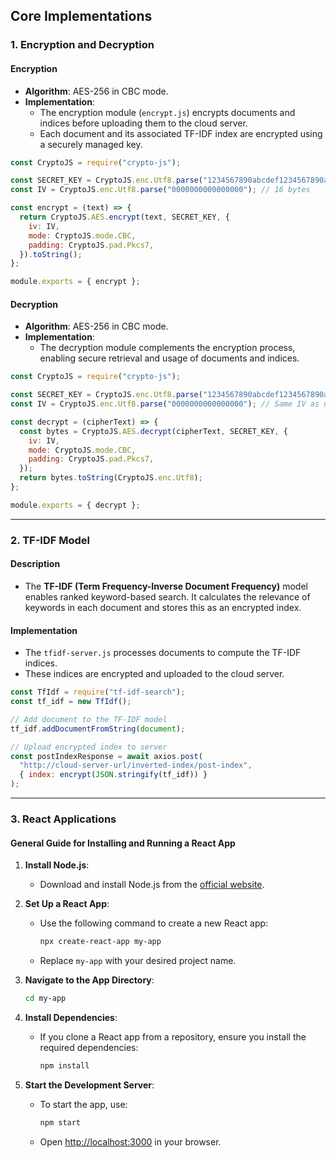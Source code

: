  ## Core Implementations

### 1. Encryption and Decryption

#### Encryption
- **Algorithm**: AES-256 in CBC mode.
- **Implementation**:
  - The encryption module (`encrypt.js`) encrypts documents and indices before uploading them to the cloud server.
  - Each document and its associated TF-IDF index are encrypted using a securely managed key.

```javascript name=encrypt.js
const CryptoJS = require("crypto-js");

const SECRET_KEY = CryptoJS.enc.Utf8.parse("1234567890abcdef1234567890abcdef"); // 32 bytes
const IV = CryptoJS.enc.Utf8.parse("0000000000000000"); // 16 bytes

const encrypt = (text) => {
  return CryptoJS.AES.encrypt(text, SECRET_KEY, {
    iv: IV,
    mode: CryptoJS.mode.CBC,
    padding: CryptoJS.pad.Pkcs7,
  }).toString();
};

module.exports = { encrypt };
```

#### Decryption
- **Algorithm**: AES-256 in CBC mode.
- **Implementation**:
  - The decryption module complements the encryption process, enabling secure retrieval and usage of documents and indices.

```javascript name=decrypt.js
const CryptoJS = require("crypto-js");

const SECRET_KEY = CryptoJS.enc.Utf8.parse("1234567890abcdef1234567890abcdef"); // Same key as used in encryption
const IV = CryptoJS.enc.Utf8.parse("0000000000000000"); // Same IV as used in encryption

const decrypt = (cipherText) => {
  const bytes = CryptoJS.AES.decrypt(cipherText, SECRET_KEY, {
    iv: IV,
    mode: CryptoJS.mode.CBC,
    padding: CryptoJS.pad.Pkcs7,
  });
  return bytes.toString(CryptoJS.enc.Utf8);
};

module.exports = { decrypt };
```

---

### 2. TF-IDF Model

#### Description
- The **TF-IDF (Term Frequency-Inverse Document Frequency)** model enables ranked keyword-based search. It calculates the relevance of keywords in each document and stores this as an encrypted index.

#### Implementation
- The `tfidf-server.js` processes documents to compute the TF-IDF indices.
- These indices are encrypted and uploaded to the cloud server.

```javascript
const TfIdf = require("tf-idf-search");
const tf_idf = new TfIdf();

// Add document to the TF-IDF model
tf_idf.addDocumentFromString(document);

// Upload encrypted index to server
const postIndexResponse = await axios.post(
  "http://cloud-server-url/inverted-index/post-index",
  { index: encrypt(JSON.stringify(tf_idf)) }
);
```

---

### 3. React Applications

#### General Guide for Installing and Running a React App

1. **Install Node.js**:
   - Download and install Node.js from the [official website](https://nodejs.org/).

2. **Set Up a React App**:
   - Use the following command to create a new React app:
     ```bash
     npx create-react-app my-app
     ```
   - Replace `my-app` with your desired project name.

3. **Navigate to the App Directory**:
   ```bash
   cd my-app
   ```

4. **Install Dependencies**:
   - If you clone a React app from a repository, ensure you install the required dependencies:
     ```bash
     npm install
     ```

5. **Start the Development Server**:
   - To start the app, use:
     ```bash
     npm start
     ```
   - Open [http://localhost:3000](http://localhost:3000) in your browser.
